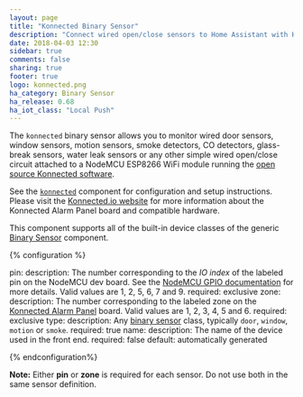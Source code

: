 ```yaml
---
layout: page
title: "Konnected Binary Sensor"
description: "Connect wired open/close sensors to Home Assistant with Konnected and a NodeMCU ESP8266"
date: 2018-04-03 12:30
sidebar: true
comments: false
sharing: true
footer: true
logo: konnected.png
ha_category: Binary Sensor
ha_release: 0.68
ha_iot_class: "Local Push"
---
```


The `konnected` binary sensor allows you to monitor wired door sensors, window sensors, motion sensors, smoke detectors,
CO detectors, glass-break sensors, water leak sensors or any other simple wired open/close circuit attached to a
NodeMCU ESP8266 WiFi module running the [open source Konnected software](https://github.com/konnected-io/konnected-security).

See the [`konnected`](/components/konnected/) component for configuration and setup instructions. Please visit the 
[Konnected.io website](https://konnected.io) for more information about the Konnected Alarm Panel board and compatible
hardware. 

This component supports all of the built-in device classes of the generic [Binary Sensor](/components/binary_sensor/)
component.

{% configuration %}

pin:
  description: The number corresponding to the _IO index_ of the labeled pin on the NodeMCU dev board. See the [NodeMCU GPIO documentation](https://nodemcu.readthedocs.io/en/master/en/modules/gpio/) for more details. Valid values are 1, 2, 5, 6, 7 and 9. 
  required: exclusive
zone:
  description: The number corresponding to the labeled zone on the [Konnected Alarm Panel](https://konnected.io) board. Valid values are 1, 2, 3, 4, 5 and 6.
  required: exclusive
type:
  description: Any [binary sensor](/components/binary_sensor/) class, typically `door`, `window`, `motion` or `smoke`.
  required: true 
name: 
  description: The name of the device used in the front end.
  required: false
  default: automatically generated

{% endconfiguration%}

**Note:** Either **pin** or **zone** is required for each sensor. Do not use both in the same sensor definition.